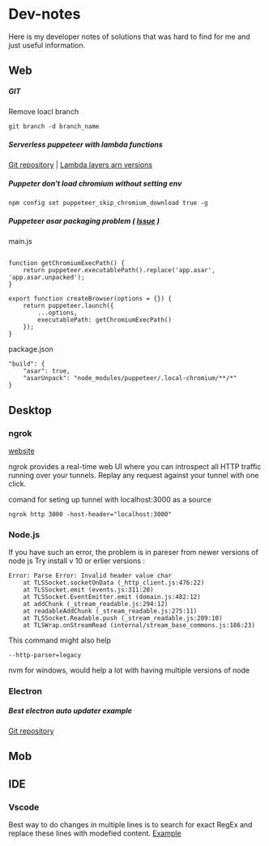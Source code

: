 # Dev-notes
Here is my developer notes of solutions that was hard to find for me and just useful information.

## Web

##### GIT
Remove loacl branch
```
git branch -d branch_name
```


##### Serverless puppeteer with lambda functions
[Git repository](https://github.com/serverless/examples/tree/master/aws-node-puppeteer) | 
[Lambda layers arn versions](https://github.com/shelfio/chrome-aws-lambda-layer)


##### Puppeter don't load chromium without setting env
```
npm config set puppeteer_skip_chromium_download true -g
``` 

##### Puppeteer asar packaging problem ( [Issue](https://github.com/puppeteer/puppeteer/issues/2134) ) 

main.js
```

function getChromiumExecPath() {
    return puppeteer.executablePath().replace('app.asar', 'app.asar.unpacked');
}

export function createBrowser(options = {}) {
    return puppeteer.launch({
        ...options,
        executablePath: getChromiumExecPath()
    });
}

```

package.json
```
"build": {
    "asar": true,
    "asarUnpack": "node_modules/puppeteer/.local-chromium/**/*"
}
```

## Desktop

### ngrok

[website](https://ngrok.com/)

ngrok provides a real-time web UI where you can introspect all HTTP traffic running over your tunnels. Replay any request against your tunnel with one click.

comand for seting up tunnel with localhost:3000 as a source
```
ngrok http 3000 -host-header="localhost:3000"
```

### Node.js
If you have such an error, the problem is in pareser from newer versions of node js  Try install v 10 or erlier versions :
```
Error: Parse Error: Invalid header value char
    at TLSSocket.socketOnData (_http_client.js:476:22)
    at TLSSocket.emit (events.js:311:20)
    at TLSSocket.EventEmitter.emit (domain.js:482:12)
    at addChunk (_stream_readable.js:294:12)
    at readableAddChunk (_stream_readable.js:275:11)
    at TLSSocket.Readable.push (_stream_readable.js:209:10)
    at TLSWrap.onStreamRead (internal/stream_base_commons.js:186:23)
```
This command might also help
```
--http-parser=legacy
```

nvm for windows, would help a lot with having multiple versions of node

### Electron

##### Best electron auto updater example
[Git repository](https://github.com/iffy/electron-updater-example)


## Mob

## IDE

### Vscode

Best way to do changes in multiple lines is to search for exact RegEx and replace these lines with modefied content. [Example](https://stackoverflow.com/a/44793837)
